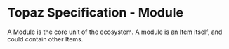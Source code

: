 # Topaz Specification - Module
A Module is the core unit of the ecosystem. A module is an [Item](./Items.md) itself, and could contain other Items.
